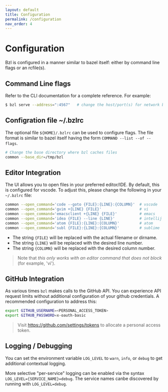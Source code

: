 ```yaml
---
layout: default
title: Configuration
permalink: /configuration
nav_order: 4
---
```


# Configuration

Bzl is configured in a manner similar to bazel itself: either by command line
flags or an rcfile(s).

## Command Line flags

Refer to the CLI documentation for a complete reference.  For example:

```sh
$ bzl serve --address=":4567"   # change the host/port(s) for network binding
```

## Configration file ~/.bzlrc

The optional file `${HOME}/.bzlrc` can be used to configure flags.  The file
format is similar to bazel itself having the form `COMMAND --list --of --flags`.

```sh
# Change the base directory where bzl caches files
common --base_dir=/tmp/bzl
```

## Editor Integration

The UI allows you to open files in your preferred editor/IDE.  By default, this
is configured for vscode.  To adjust this, please change the following in your
`~/.bzlrc` file:

```sh
common --open_command='code --goto {FILE}:{LINE}:{COLUMN}'  # vscode
common --open_command='gvim +{LINE} {FILE}'                 # vi
common --open_command='emacsclient +{LINE} {FILE}'          # emacs
common --open_command='idea {FILE} --line {LINE}'           # intellij
common --open_command='atom {FILE}:{LINE}:{COLUMN}'         # atom
common --open_command='subl {FILE}:{LINE}:{COLUMN}'         # sublime
```

- The string `{FILE}` will be replaced with the actual filename or dirname.  
- The string `{LINE}` will be replaced with the desired line number.
- The string `{COLUMN}` will be replaced with the desired column number.

> Note that *this only works with an editor command that does not block* (for
> example, 'vi').


## GitHub Integration

As various times `bzl` makes calls to the GitHub API.  You can experience API
request limits without additional configuration of your github credentials.  A
recommended configuration to address this:

```bash
export GITHUB_USERNAME=<PERSONAL_ACCESS_TOKEN>
export GITHUB_PASSWORD=x-oauth-basic
```

> Visit <https://github.com/settings/tokens> to allocate a personal access token.

## Logging / Debugging

You can set the environment variable `LOG_LEVEL` to `warn`, `info`, or `debug`
to get additional contextual logging.

More selective "per-service" logging can be enabled via the syntax
`LOG_LEVEL={SERVICE_NAME}=debug`.  The service names canbe discovered by running
with `LOG_LEVEL=debug`.
